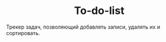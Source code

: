 <h1 align="center">To-do-list</h1> 

Трекер задач, позволяющий добавлять записи, удалять их и сортировать.
